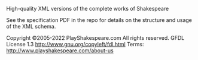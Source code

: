 
High-quality XML versions of the complete works of Shakespeare

See the specification PDF in the repo for details on the structure and usage of the XML schema.


Copyright ©2005-2022 PlayShakespeare.com  All rights reserved.
GFDL License 1.3
http://www.gnu.org/copyleft/fdl.html
Terms: http://www.playshakespeare.com/about-us
